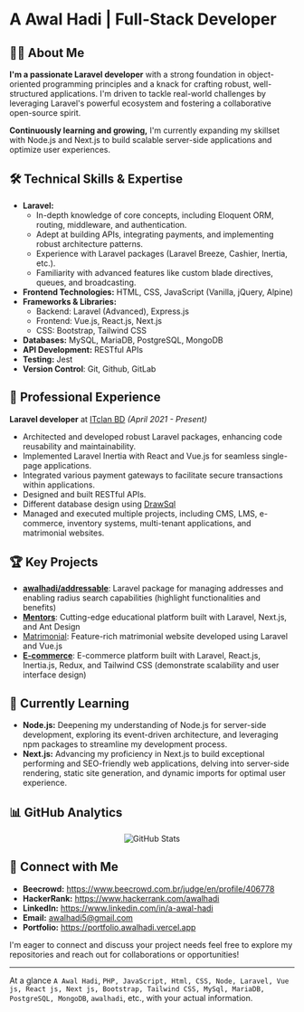 # A Awal Hadi | Full-Stack Developer


## 👨‍💻 About Me
**I'm a passionate Laravel developer** with a strong foundation in object-oriented programming principles and a knack for crafting robust, well-structured applications. I'm driven to tackle real-world challenges by leveraging Laravel's powerful ecosystem and fostering a collaborative open-source spirit.

**Continuously learning and growing,** I'm currently expanding my skillset with Node.js and Next.js to build scalable server-side applications and optimize user experiences.


## 🛠 Technical Skills & Expertise

- **Laravel:**
    * In-depth knowledge of core concepts, including Eloquent ORM, routing, middleware, and authentication.
    * Adept at building APIs, integrating payments, and implementing robust architecture patterns.
    * Experience with Laravel packages (Laravel Breeze, Cashier, Inertia, etc.).
    * Familiarity with advanced features like custom blade directives, queues, and broadcasting.
- **Frontend Technologies:** HTML, CSS, JavaScript (Vanilla, jQuery, Alpine)
- **Frameworks & Libraries:**
  - Backend: Laravel (Advanced), Express.js
  - Frontend: Vue.js, React.js, Next.js
  - CSS: Bootstrap, Tailwind CSS
- **Databases:** MySQL, MariaDB, PostgreSQL, MongoDB
- **API Development:** RESTful APIs
- **Testing:** Jest
- **Version Control**: Git, Github, GitLab


## 💼 Professional Experience

**Laravel developer** at [ITclan BD](https://itclanbd.com) _(April 2021 - Present)_
- Architected and developed robust Laravel packages, enhancing code reusability and maintainability.
- Implemented Laravel Inertia with React and Vue.js for seamless single-page applications.
- Integrated various payment gateways to facilitate secure transactions within applications.
- Designed and built RESTful APIs.
- Different database design using [DrawSql](https://drawsql.app/teams/itclan-bd-1/diagrams/laravel-courses)
- Managed and executed multiple projects, including CMS, LMS, e-commerce, inventory systems, multi-tenant applications, and matrimonial websites.


## 🏆 Key Projects

* [**awalhadi/addressable**](https://github.com/awalhadi/addressable): Laravel package for managing addresses and enabling radius search capabilities (highlight functionalities and benefits)
* [**Mentors**](https://mentorslearning.com/): Cutting-edge educational platform built with Laravel, Next.js, and Ant Design
* [Matrimonial](https://islamarriage.com/): Feature-rich matrimonial website developed using Laravel and Vue.js
* [**E-commerce**](https://dashtar.gqrcode.com): E-commerce platform built with Laravel, React.js, Inertia.js, Redux, and Tailwind CSS (demonstrate scalability and user interface design)


## 🌱 Currently Learning

* **Node.js:** Deepening my understanding of Node.js for server-side development, exploring its event-driven architecture, and leveraging npm packages to streamline my development process.
* **Next.js:** Advancing my proficiency in Next.js to build exceptional performing and SEO-friendly web applications, delving into server-side rendering, static site generation, and dynamic imports for optimal user experience.



## 📊 GitHub Analytics
<p align="center">
  <img src="https://github-readme-stats.vercel.app/api?username=awalhadi&show_icons=true&hide=issues&hide_title=true&count_private=true&hide_rank=true" alt="GitHub Stats">
</p>

## 🤝 Connect with Me

* **Beecrowd:** https://www.beecrowd.com.br/judge/en/profile/406778
* **HackerRank:** https://www.hackerrank.com/awalhadi
* **LinkedIn:** https://www.linkedin.com/in/a-awal-hadi
* **Email:** awalhadi5@gmail.com
* **Portfolio:** https://portfolio.awalhadi.vercel.app


I'm eager to connect and discuss your project needs feel free to explore my repositories and reach out for collaborations or opportunities!


---

At a glance `A Awal Hadi`, `PHP, JavaScript, Html, CSS, Node, Laravel, Vue js, React js, Next js, Bootstrap, Tailwind CSS, MySql, MariaDB, PostgreSQL, MongoDB`, `awalhadi`, etc., with your actual information. 


